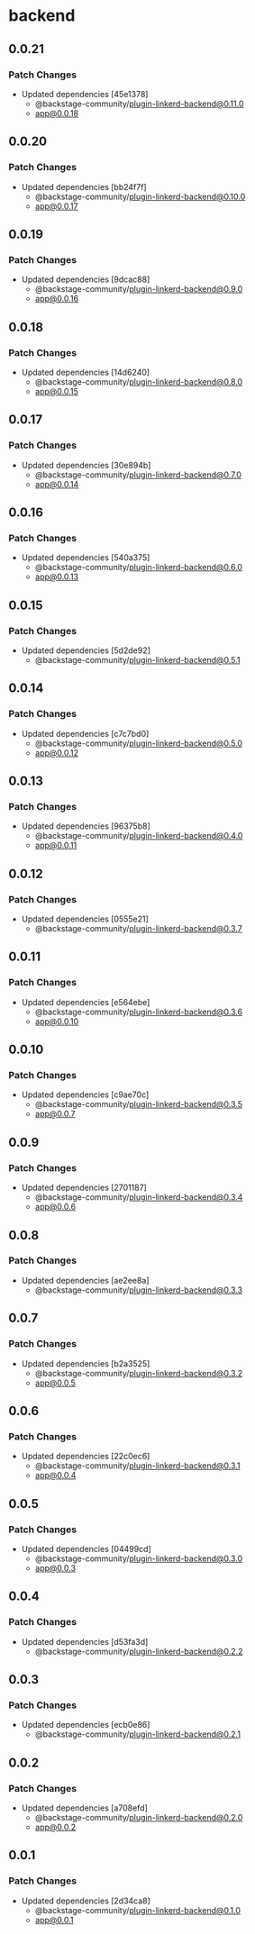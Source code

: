 # backend

## 0.0.21

### Patch Changes

- Updated dependencies [45e1378]
  - @backstage-community/plugin-linkerd-backend@0.11.0
  - app@0.0.18

## 0.0.20

### Patch Changes

- Updated dependencies [bb24f7f]
  - @backstage-community/plugin-linkerd-backend@0.10.0
  - app@0.0.17

## 0.0.19

### Patch Changes

- Updated dependencies [9dcac88]
  - @backstage-community/plugin-linkerd-backend@0.9.0
  - app@0.0.16

## 0.0.18

### Patch Changes

- Updated dependencies [14d6240]
  - @backstage-community/plugin-linkerd-backend@0.8.0
  - app@0.0.15

## 0.0.17

### Patch Changes

- Updated dependencies [30e894b]
  - @backstage-community/plugin-linkerd-backend@0.7.0
  - app@0.0.14

## 0.0.16

### Patch Changes

- Updated dependencies [540a375]
  - @backstage-community/plugin-linkerd-backend@0.6.0
  - app@0.0.13

## 0.0.15

### Patch Changes

- Updated dependencies [5d2de92]
  - @backstage-community/plugin-linkerd-backend@0.5.1

## 0.0.14

### Patch Changes

- Updated dependencies [c7c7bd0]
  - @backstage-community/plugin-linkerd-backend@0.5.0
  - app@0.0.12

## 0.0.13

### Patch Changes

- Updated dependencies [96375b8]
  - @backstage-community/plugin-linkerd-backend@0.4.0
  - app@0.0.11

## 0.0.12

### Patch Changes

- Updated dependencies [0555e21]
  - @backstage-community/plugin-linkerd-backend@0.3.7

## 0.0.11

### Patch Changes

- Updated dependencies [e564ebe]
  - @backstage-community/plugin-linkerd-backend@0.3.6
  - app@0.0.10

## 0.0.10

### Patch Changes

- Updated dependencies [c9ae70c]
  - @backstage-community/plugin-linkerd-backend@0.3.5
  - app@0.0.7

## 0.0.9

### Patch Changes

- Updated dependencies [2701187]
  - @backstage-community/plugin-linkerd-backend@0.3.4
  - app@0.0.6

## 0.0.8

### Patch Changes

- Updated dependencies [ae2ee8a]
  - @backstage-community/plugin-linkerd-backend@0.3.3

## 0.0.7

### Patch Changes

- Updated dependencies [b2a3525]
  - @backstage-community/plugin-linkerd-backend@0.3.2
  - app@0.0.5

## 0.0.6

### Patch Changes

- Updated dependencies [22c0ec6]
  - @backstage-community/plugin-linkerd-backend@0.3.1
  - app@0.0.4

## 0.0.5

### Patch Changes

- Updated dependencies [04499cd]
  - @backstage-community/plugin-linkerd-backend@0.3.0
  - app@0.0.3

## 0.0.4

### Patch Changes

- Updated dependencies [d53fa3d]
  - @backstage-community/plugin-linkerd-backend@0.2.2

## 0.0.3

### Patch Changes

- Updated dependencies [ecb0e86]
  - @backstage-community/plugin-linkerd-backend@0.2.1

## 0.0.2

### Patch Changes

- Updated dependencies [a708efd]
  - @backstage-community/plugin-linkerd-backend@0.2.0
  - app@0.0.2

## 0.0.1

### Patch Changes

- Updated dependencies [2d34ca8]
  - @backstage-community/plugin-linkerd-backend@0.1.0
  - app@0.0.1
